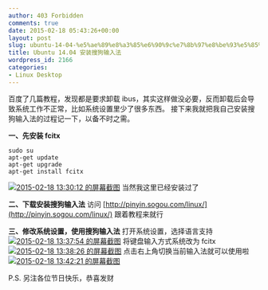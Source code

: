 ```yaml
---
author: 403 Forbidden
comments: true
date: 2015-02-18 05:43:26+00:00
layout: post
slug: ubuntu-14-04-%e5%ae%89%e8%a3%85%e6%90%9c%e7%8b%97%e8%be%93%e5%85%a5%e6%b3%95
title: Ubuntu 14.04 安装搜狗输入法
wordpress_id: 2166
categories:
- Linux Desktop
---
```

百度了几篇教程，发现都是要求卸载 ibus，其实这样做没必要，反而卸载后会导致系统工作不正常，比如系统设置里少了很多东西。
接下来我就把我自己安装搜狗输入法的过程记一下，以备不时之需。

**一、先安装 fcitx**
```shell
sudo su
apt-get update
apt-get upgrade
apt-get install fcitx
```

[![2015-02-18 13:30:12 的屏幕截图](/uploads/2015/02/2015-02-18-133012-的屏幕截图-300x182.png)](/uploads/2015/02/2015-02-18-133012-的屏幕截图.png)
当然我这里已经安装过了

**二、下载安装搜狗输入法**
访问 [http://pinyin.sogou.com/linux/](http://pinyin.sogou.com/linux/) 跟着教程来就行

**三、修改系统设置，使用搜狗输入法**
打开系统设置，选择语言支持
[![2015-02-18 13:37:54 的屏幕截图](/uploads/2015/02/2015-02-18-133754-的屏幕截图-300x217.png)](/uploads/2015/02/2015-02-18-133754-的屏幕截图.png)
将键盘输入方式系统改为 fcitx
[![2015-02-18 13:38:26 的屏幕截图](/uploads/2015/02/2015-02-18-133826-的屏幕截图-232x300.png)](/uploads/2015/02/2015-02-18-133826-的屏幕截图.png)
点击右上角切换当前输入法就可以使用啦
[![2015-02-18 13:42:21 的屏幕截图](/uploads/2015/02/2015-02-18-134221-的屏幕截图-300x169.png)](/uploads/2015/02/2015-02-18-134221-的屏幕截图.png)

P.S. 另注各位节日快乐，恭喜发财
